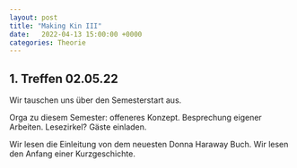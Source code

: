 ```yaml
---
layout: post
title: "Making Kin III"
date:   2022-04-13 15:00:00 +0000
categories: Theorie
---
```


## 1. Treffen 02.05.22

Wir tauschen uns über den Semesterstart aus.

Orga zu diesem Semester:
offeneres Konzept.
Besprechung eigener Arbeiten.
Lesezirkel?
Gäste einladen.

Wir lesen die Einleitung von dem neuesten Donna Haraway Buch.
Wir lesen den Anfang einer Kurzgeschichte.